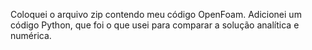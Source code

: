 Coloquei o arquivo zip contendo meu código OpenFoam. Adicionei um código Python, que foi o que usei para comparar a solução analítica e numérica.
